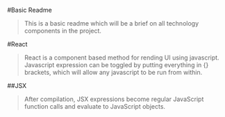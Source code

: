 #Basic Readme

> This is a basic readme which will be a brief on all technology components in the project.

#React

> React is a component based method for rending UI using javascript. Javascript expression can be toggled by putting everything in {} brackets, which will allow any javascript to be run from within.

##JSX

> After compilation, JSX expressions become regular JavaScript function calls and evaluate to JavaScript objects.

